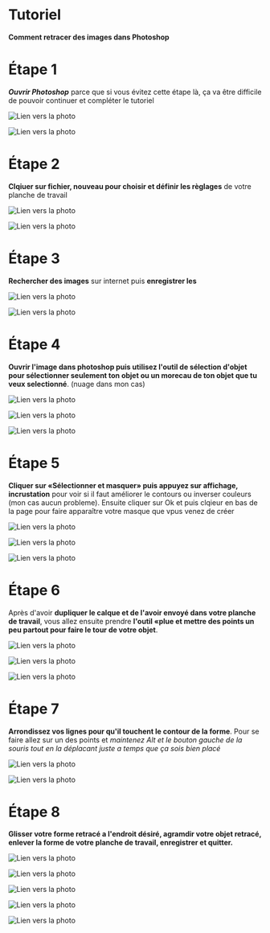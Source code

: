# Tutoriel
**Comment retracer des images dans Photoshop**

# Étape 1
 ***Ouvrir Photoshop*** parce que si vous évitez cette étape là, ça va être difficile de pouvoir continuer et compléter le tutoriel

![Lien vers la photo](medias/Ouvrir_Photoshop.png)

![Lien vers la photo](medias/menu_d'accueil.png)

# Étape 2
 **Clqiuer sur fichier, nouveau pour choisir et définir les règlages** de votre planche de travail
 
 ![Lien vers la photo](medias/Lors_de_l'ouverture.png)
 
 ![Lien vers la photo](medias/Réglages.png)


# Étape 3 
**Rechercher des images** sur internet puis **enregistrer les** 

 ![Lien vers la photo](medias/Recherche_d'images.png)
 
 ![Lien vers la photo](medias/Enregistrer_recherche.png)
 

# Étape 4
**Ouvrir l'image dans photoshop puis utilisez l'outil de sélection d'objet pour sélectionner seulement ton objet ou un morecau de ton objet que tu veux selectionné**. (nuage dans mon cas)

 ![Lien vers la photo](medias/Ouverture_image_photoshop.png)
 
 ![Lien vers la photo](medias/Outil_selection_objet.png)
 
 ![Lien vers la photo](medias/Objet_selectionné.png)
 
# Étape 5
**Cliquer sur «Sélectionner et masquer» puis appuyez sur affichage, incrustation** pour voir si il faut améliorer le contours ou inverser couleurs (mon cas aucun probleme). Ensuite cliquer sur Ok et puis clqieur en bas de la page pour faire apparaître votre masque que vpus venez de créer

 ![Lien vers la photo](medias/Sélectionner_et_Masquer.png)
 
 ![Lien vers la photo](medias/Affichage_Incrustation.png)
 
 ![Lien vers la photo](medias/bouton_masque.png)


# Étape 6 
Après d'avoir **dupliquer le calque et de l'avoir envoyé dans votre planche de travail**, vous allez ensuite prendre **l'outil «plue et mettre des points un peu partout pour faire le tour de votre objet**.

 ![Lien vers la photo](medias/Dupliquer_le_calque.png)
 
 ![Lien vers la photo](medias/Outil_Plume.png)
 
 ![Lien vers la photo](medias/Fin_du_tracé.png)
 
 
# Étape 7 
**Arrondissez vos lignes pour qu'il touchent le contour de la forme**. Pour se faire allez sur un des points et *maintenez Alt et le bouton gauche de la souris tout en la déplacant juste a temps que ça sois bien placé*

 ![Lien vers la photo](medias/Début_arrondissement.png)
 
 ![Lien vers la photo](medias/Arrondissement_parfait.png)


# Étape 8
**Glisser votre forme retracé a l'endroit désiré, agramdir votre objet retracé, enlever la forme de votre planche de travail, enregistrer et quitter.**

 ![Lien vers la photo](medias/Déplacement_forme.png)
 
 ![Lien vers la photo](medias/Agrandir_ta_forme.png)
 
 ![Lien vers la photo](medias/Supprimer_objet_initiale.png)
 
 ![Lien vers la photo](medias/Enregistré.png)
 
 ![Lien vers la photo](medias/Enregistrer.png)
 
